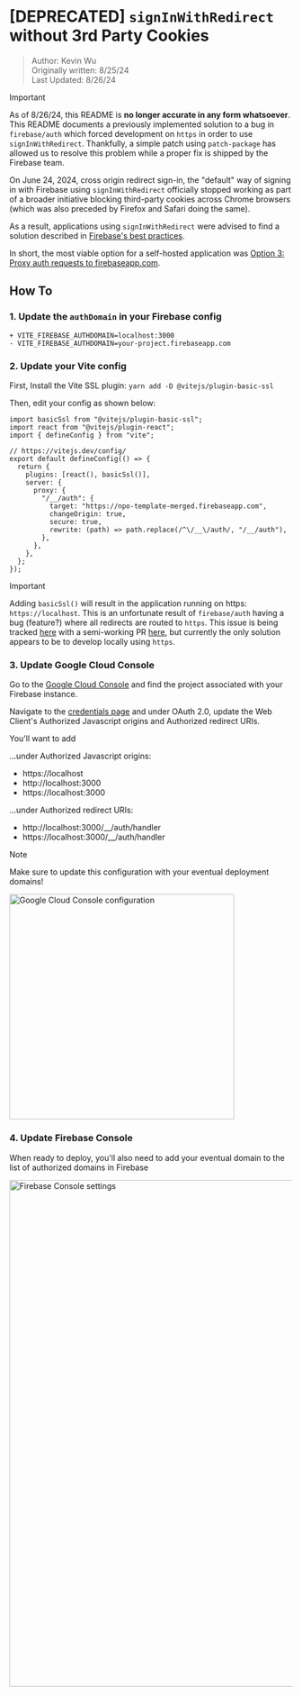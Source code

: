 # [DEPRECATED] `signInWithRedirect` without 3rd Party Cookies

> Author: Kevin Wu  
> Originally written: 8/25/24  
> Last Updated: 8/26/24

> [!IMPORTANT]  
> As of 8/26/24, this README is **no longer accurate in any form whatsoever**.
> This README documents a previously implemented solution to a bug in
> `firebase/auth` which forced development on `https` in order to use
> `signInWithRedirect`. Thankfully, a simple patch using `patch-package` has
> allowed us to resolve this problem while a proper fix is shipped by the
> Firebase team.

On June 24, 2024, cross origin redirect sign-in, the "default" way of signing in
with Firebase using `signInWithRedirect` officially stopped working as part of a
broader initiative blocking third-party cookies across Chrome browsers (which
was also preceded by Firefox and Safari doing the same).

As a result, applications using `signInWithRedirect` were advised to find a
solution described in
[Firebase's best practices](https://firebase.google.com/docs/auth/web/redirect-best-practices).

In short, the most viable option for a self-hosted application was
[Option 3: Proxy auth requests to firebaseapp.com](https://firebase.google.com/docs/auth/web/redirect-best-practices#proxy-requests).

## How To

### 1. Update the `authDomain` in your Firebase config

```
+ VITE_FIREBASE_AUTHDOMAIN=localhost:3000
- VITE_FIREBASE_AUTHDOMAIN=your-project.firebaseapp.com
```

### 2. Update your Vite config

First, Install the Vite SSL plugin: `yarn add -D @vitejs/plugin-basic-ssl`

Then, edit your config as shown below:

```
import basicSsl from "@vitejs/plugin-basic-ssl";
import react from "@vitejs/plugin-react";
import { defineConfig } from "vite";

// https://vitejs.dev/config/
export default defineConfig(() => {
  return {
    plugins: [react(), basicSsl()],
    server: {
      proxy: {
        "/__/auth": {
          target: "https://npo-template-merged.firebaseapp.com",
          changeOrigin: true,
          secure: true,
          rewrite: (path) => path.replace(/^\/__\/auth/, "/__/auth"),
        },
      },
    },
  };
});
```

> [!IMPORTANT]  
> Adding `basicSsl()` will result in the application running on https:
> `https://localhost`. This is an unfortunate result of `firebase/auth` having a
> bug (feature?) where all redirects are routed to `https`. This issue is being
> tracked [here](https://github.com/firebase/firebase-js-sdk/issues/7342) with a
> semi-working PR [here](https://github.com/firebase/firebase-js-sdk/pull/7783),
> but currently the only solution appears to be to develop locally using
> `https`.

### 3. Update Google Cloud Console

Go to the [Google Cloud Console](https://console.cloud.google.com/) and find the
project associated with your Firebase instance.

Navigate to the
[credentials page](https://console.cloud.google.com/apis/credentials) and under
OAuth 2.0, update the Web Client's Authorized Javascript origins and Authorized
redirect URIs.

You'll want to add

...under Authorized Javascript origins:

- https://localhost
- http://localhost:3000
- https://localhost:3000

...under Authorized redirect URIs:

- http://localhost:3000/\_\_/auth/handler
- https://localhost:3000/\_\_/auth/handler

> [!NOTE]  
> Make sure to update this configuration with your eventual deployment domains!

<img width="400" alt="Google Cloud Console configuration" src="https://github.com/user-attachments/assets/9dc63ad0-8de2-4f45-9099-c38ea94e40ca">

### 4. Update Firebase Console

When ready to deploy, you'll also need to add your eventual domain to the list
of authorized domains in Firebase

<img width="900" alt="Firebase Console settings" src="https://github.com/user-attachments/assets/d4ce1001-ab22-49b9-8c09-bf433c3cd27f">
